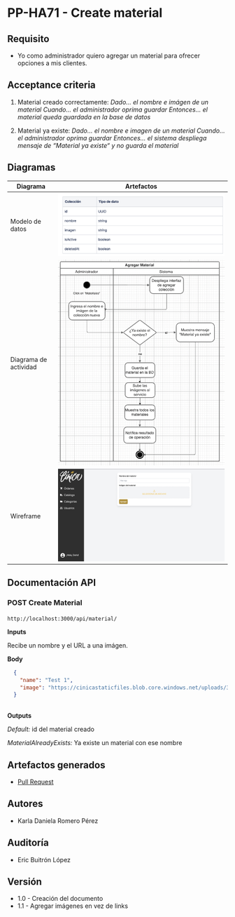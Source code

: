 # PP-HA71 - Create material

## Requisito

- Yo como administrador quiero agregar un material para ofrecer opciones a mis clientes.

## Acceptance criteria

1. Material creado correctamente:
  _Dado... el nombre e imágen de un material_
  _Cuando... el administrador oprima guardar_
  _Entonces... el material queda guardada en la base de datos_

2. Material ya existe:
  _Dado… el nombre e imagen de un material_
  _Cuando… el administrador oprima guardar_
  _Entonces… el sistema despliega mensaje de “Material ya existe“ y no guarda el material_
## Diagramas

| Diagrama | Artefactos |
| ---------------------|------------------------ |
| Modelo de datos |![Documentación de diseño](./create_data_model.png) |
| Diagrama de actividad| ![Diagrama](./create_activity_diagram.png)|
| Wireframe| ![Wireframe agregar](./create_wireframe.png)|

## Documentación API

### POST Create Material
  `http://localhost:3000/api/material/`


  **Inputs**

  Recibe un nombre y el URL a una imágen.

  **Body**

  ```json
    {
      "name": "Test 1",
      "image": "https://cinicastaticfiles.blob.core.windows.net/uploads/37ff754d-66d8-40f5-b4fc-a72d2331562c.jpeg"
    }
    
  ```

  **Outputs**

  _Default:_ id del material creado
  
  _MaterialAlreadyExists:_ Ya existe un material con ese nombre

## Artefactos generados

- [Pull Request](https://github.com/Taro-IT/frappe/pull/53/)


## Autores

- Karla Daniela Romero Pérez

## Auditoría
- Eric Buitrón López

## Versión

- 1.0 - Creación del documento
- 1.1 - Agregar imágenes en vez de links

